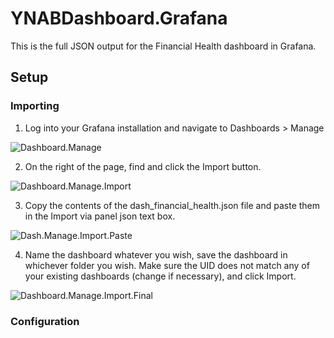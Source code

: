 # YNABDashboard.Grafana

This is the full JSON output for the Financial Health dashboard in Grafana.

## Setup

### Importing

1. Log into your Grafana installation and navigate to Dashboards > Manage

![Dashboard.Manage](https://imgur.com/rb6KCnx.png)

2. On the right of the page, find and click the Import button.

![Dashboard.Manage.Import](https://imgur.com/Bq8Xsz0.png)

3. Copy the contents of the dash_financial_health.json file and paste them in the Import via panel json text box.

![Dash.Manage.Import.Paste](https://imgur.com/b9wDMFQ.png)

4. Name the dashboard whatever you wish, save the dashboard in whichever folder you wish.  Make sure the UID does not match any of your existing dashboards (change if necessary), and click Import.

![Dashboard.Manage.Import.Final](https://imgur.com/b9wDMFQ.png)

### Configuration
